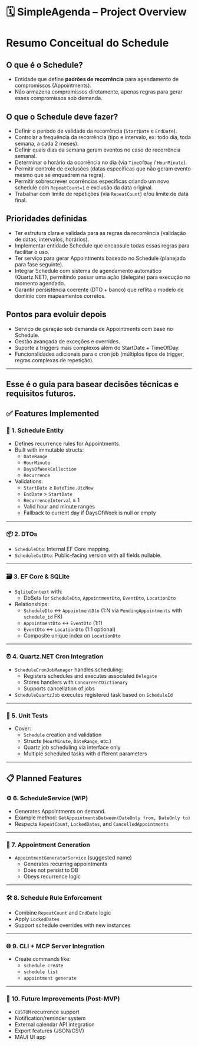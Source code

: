 # 🗓️ SimpleAgenda – Project Overview

# Resumo Conceitual do Schedule

## O que é o Schedule?
- Entidade que define **padrões de recorrência** para agendamento de compromissos (Appointments).
- Não armazena compromissos diretamente, apenas regras para gerar esses compromissos sob demanda.

## O que o Schedule deve fazer?
- Definir o período de validade da recorrência (`StartDate` e `EndDate`).
- Controlar a frequência da recorrência (tipo e intervalo, ex: todo dia, toda semana, a cada 2 meses).
- Definir quais dias da semana geram eventos no caso de recorrência semanal.
- Determinar o horário da ocorrência no dia (via `TimeOfDay` / `HourMinute`).
- Permitir controle de exclusões (datas específicas que não geram evento mesmo que se enquadrem na regra).
- Permitir sobrescrever ocorrências específicas criando um novo schedule com `RepeatCount=1` e exclusão da data original.
- Trabalhar com limite de repetições (via `RepeatCount`) e/ou limite de data final.

## Prioridades definidas
- Ter estrutura clara e validada para as regras da recorrência (validação de datas, intervalos, horários).
- Implementar entidade Schedule que encapsule todas essas regras para facilitar o uso.
- Ter serviço para gerar Appointments baseado no Schedule (planejado para fase seguinte).
- Integrar Schedule com sistema de agendamento automático (Quartz.NET), permitindo passar uma ação (delegate) para execução no momento agendado.
- Garantir persistência coerente (DTO + banco) que reflita o modelo de domínio com mapeamentos corretos.

## Pontos para evoluir depois
- Serviço de geração sob demanda de Appointments com base no Schedule.
- Gestão avançada de exceções e overrides.
- Suporte a triggers mais complexos além do StartDate + TimeOfDay.
- Funcionalidades adicionais para o cron job (múltiplos tipos de trigger, regras complexas de repetição).

---
Esse é o guia para basear decisões técnicas e requisitos futuros.
---

## ✅ Features Implemented

### 🧱 1. Schedule Entity
- Defines recurrence rules for Appointments.
- Built with immutable structs:
  - `DateRange`
  - `HourMinute`
  - `DaysOfWeekCollection`
  - `Recurrence`
- Validations:
  - `StartDate` ≥ `DateTime.UtcNow`
  - `EndDate` > `StartDate`
  - `RecurrenceInterval` ≥ 1
  - Valid hour and minute ranges
  - Fallback to current day if DaysOfWeek is null or empty

---

### 📦 2. DTOs
- `ScheduleDto`: Internal EF Core mapping.
- `ScheduleOutDto`: Public-facing version with all fields nullable.

---

### 🗃️ 3. EF Core & SQLite
- `SqliteContext` with:
  - DbSets for `ScheduleDto`, `AppointmentDto`, `EventDto`, `LocationDto`
- Relationships:
  - `ScheduleDto` ↔ `AppointmentDto` (1:N via `PendingAppointments` with `schedule_id` FK)
  - `AppointmentDto` ↔ `EventDto` (1:1)
  - `EventDto` ↔ `LocationDto` (1:1 optional)
  - Composite unique index on `LocationDto`

---

### ⏰ 4. Quartz.NET Cron Integration
- `ScheduleCronJobManager` handles scheduling:
  - Registers schedules and executes associated `Delegate`
  - Stores handlers with `ConcurrentDictionary`
  - Supports cancellation of jobs
- `ScheduleQuartzJob` executes registered task based on `ScheduleId`

---

### 🧪 5. Unit Tests
- Cover:
  - `Schedule` creation and validation
  - Structs (`HourMinute`, `DateRange`, etc.)
  - Quartz job scheduling via interface only
  - Multiple scheduled tasks with different parameters

---

## 📋 Planned Features

### ⚙️ 6. ScheduleService (WIP)
- Generates Appointments on demand.
- Example method: `GetAppointmentsBetween(DateOnly from, DateOnly to)`
- Respects `RepeatCount`, `LockedDates`, and `CancelledAppointments`

---

### 📆 7. Appointment Generation
- `AppointmentGeneratorService` (suggested name)
  - Generates recurring appointments
  - Does not persist to DB
  - Obeys recurrence logic

---

### 🛠️ 8. Schedule Rule Enforcement
- Combine `RepeatCount` and `EndDate` logic
- Apply `LockedDates`
- Support schedule overrides with new instances

---

### 🌐 9. CLI + MCP Server Integration
- Create commands like:
  - `schedule create`
  - `schedule list`
  - `appointment generate`

---

### 💬 10. Future Improvements (Post-MVP)
- `CUSTOM` recurrence support
- Notification/reminder system
- External calendar API integration
- Export features (JSON/CSV)
- MAUI UI app